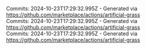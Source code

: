 Commits: 2024-10-23T17:29:32.995Z - Generated via https://github.com/marketplace/actions/artificial-grass
<br>
Commits: 2024-10-23T17:29:32.995Z - Generated via https://github.com/marketplace/actions/artificial-grass
<br>
Commits: 2024-10-23T17:29:32.995Z - Generated via https://github.com/marketplace/actions/artificial-grass
<br>
